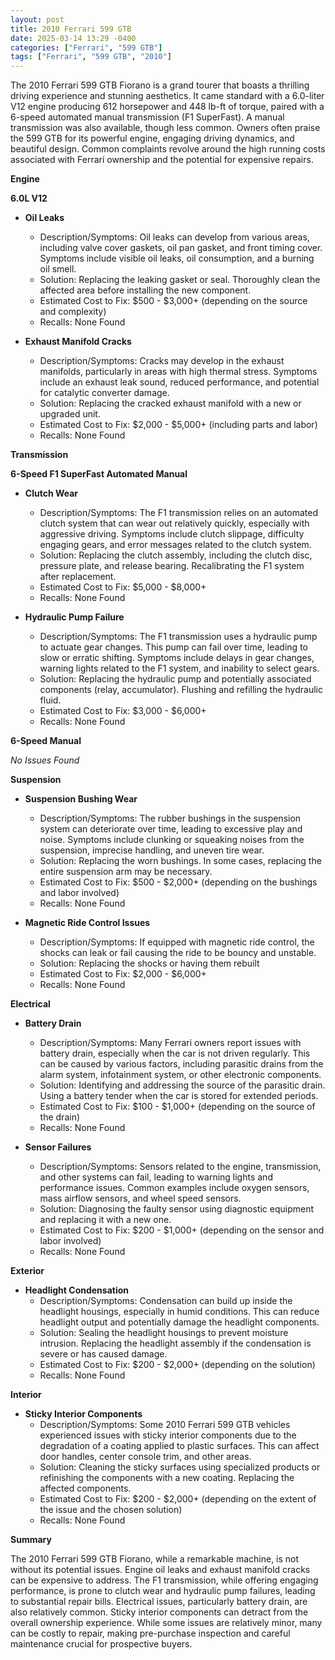 ```yaml
---
layout: post
title: 2010 Ferrari 599 GTB
date: 2025-03-14 13:29 -0400
categories: ["Ferrari", "599 GTB"]
tags: ["Ferrari", "599 GTB", "2010"]
---
```

The 2010 Ferrari 599 GTB Fiorano is a grand tourer that boasts a thrilling driving experience and stunning aesthetics. It came standard with a 6.0-liter V12 engine producing 612 horsepower and 448 lb-ft of torque, paired with a 6-speed automated manual transmission (F1 SuperFast). A manual transmission was also available, though less common. Owners often praise the 599 GTB for its powerful engine, engaging driving dynamics, and beautiful design. Common complaints revolve around the high running costs associated with Ferrari ownership and the potential for expensive repairs.

**Engine**

**6.0L V12**

*   **Oil Leaks**
    *   Description/Symptoms: Oil leaks can develop from various areas, including valve cover gaskets, oil pan gasket, and front timing cover. Symptoms include visible oil leaks, oil consumption, and a burning oil smell.
    *   Solution: Replacing the leaking gasket or seal. Thoroughly clean the affected area before installing the new component.
    *   Estimated Cost to Fix: $500 - $3,000+ (depending on the source and complexity)
    *   Recalls: None Found

*   **Exhaust Manifold Cracks**
    *   Description/Symptoms: Cracks may develop in the exhaust manifolds, particularly in areas with high thermal stress. Symptoms include an exhaust leak sound, reduced performance, and potential for catalytic converter damage.
    *   Solution: Replacing the cracked exhaust manifold with a new or upgraded unit.
    *   Estimated Cost to Fix: $2,000 - $5,000+ (including parts and labor)
    *   Recalls: None Found

**Transmission**

**6-Speed F1 SuperFast Automated Manual**

*   **Clutch Wear**
    *   Description/Symptoms: The F1 transmission relies on an automated clutch system that can wear out relatively quickly, especially with aggressive driving. Symptoms include clutch slippage, difficulty engaging gears, and error messages related to the clutch system.
    *   Solution: Replacing the clutch assembly, including the clutch disc, pressure plate, and release bearing. Recalibrating the F1 system after replacement.
    *   Estimated Cost to Fix: $5,000 - $8,000+
    *   Recalls: None Found

*   **Hydraulic Pump Failure**
    *   Description/Symptoms: The F1 transmission uses a hydraulic pump to actuate gear changes. This pump can fail over time, leading to slow or erratic shifting. Symptoms include delays in gear changes, warning lights related to the F1 system, and inability to select gears.
    *   Solution: Replacing the hydraulic pump and potentially associated components (relay, accumulator). Flushing and refilling the hydraulic fluid.
    *   Estimated Cost to Fix: $3,000 - $6,000+
    *   Recalls: None Found

**6-Speed Manual**

*No Issues Found*

**Suspension**

*   **Suspension Bushing Wear**
    *   Description/Symptoms: The rubber bushings in the suspension system can deteriorate over time, leading to excessive play and noise. Symptoms include clunking or squeaking noises from the suspension, imprecise handling, and uneven tire wear.
    *   Solution: Replacing the worn bushings. In some cases, replacing the entire suspension arm may be necessary.
    *   Estimated Cost to Fix: $500 - $2,000+ (depending on the bushings and labor involved)
    *   Recalls: None Found

*   **Magnetic Ride Control Issues**
    *   Description/Symptoms: If equipped with magnetic ride control, the shocks can leak or fail causing the ride to be bouncy and unstable.
    *   Solution: Replacing the shocks or having them rebuilt
    *   Estimated Cost to Fix: $2,000 - $6,000+
    *   Recalls: None Found

**Electrical**

*   **Battery Drain**
    *   Description/Symptoms: Many Ferrari owners report issues with battery drain, especially when the car is not driven regularly. This can be caused by various factors, including parasitic drains from the alarm system, infotainment system, or other electronic components.
    *   Solution: Identifying and addressing the source of the parasitic drain. Using a battery tender when the car is stored for extended periods.
    *   Estimated Cost to Fix: $100 - $1,000+ (depending on the source of the drain)
    *   Recalls: None Found

*   **Sensor Failures**
    *   Description/Symptoms: Sensors related to the engine, transmission, and other systems can fail, leading to warning lights and performance issues. Common examples include oxygen sensors, mass airflow sensors, and wheel speed sensors.
    *   Solution: Diagnosing the faulty sensor using diagnostic equipment and replacing it with a new one.
    *   Estimated Cost to Fix: $200 - $1,000+ (depending on the sensor and labor involved)
    *   Recalls: None Found

**Exterior**

*   **Headlight Condensation**
    *   Description/Symptoms: Condensation can build up inside the headlight housings, especially in humid conditions. This can reduce headlight output and potentially damage the headlight components.
    *   Solution: Sealing the headlight housings to prevent moisture intrusion. Replacing the headlight assembly if the condensation is severe or has caused damage.
    *   Estimated Cost to Fix: $200 - $2,000+ (depending on the solution)
    *   Recalls: None Found

**Interior**

*   **Sticky Interior Components**
    *   Description/Symptoms: Some 2010 Ferrari 599 GTB vehicles experienced issues with sticky interior components due to the degradation of a coating applied to plastic surfaces. This can affect door handles, center console trim, and other areas.
    *   Solution: Cleaning the sticky surfaces using specialized products or refinishing the components with a new coating. Replacing the affected components.
    *   Estimated Cost to Fix: $200 - $2,000+ (depending on the extent of the issue and the chosen solution)
    *   Recalls: None Found

**Summary**

The 2010 Ferrari 599 GTB Fiorano, while a remarkable machine, is not without its potential issues. Engine oil leaks and exhaust manifold cracks can be expensive to address. The F1 transmission, while offering engaging performance, is prone to clutch wear and hydraulic pump failures, leading to substantial repair bills. Electrical issues, particularly battery drain, are also relatively common. Sticky interior components can detract from the overall ownership experience. While some issues are relatively minor, many can be costly to repair, making pre-purchase inspection and careful maintenance crucial for prospective buyers.

